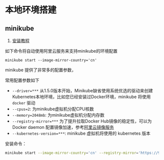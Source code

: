 # 本地环境搭建

## minikube

1. [安装教程](http://soulmz.me/2020/04/29/minikube-installed-for-mac/)

如下命令将自动使用阿里云服务来支持minikube的环境配置

```
minikube start --image-mirror-country='cn'
```

minikube 提供了非常多的配置参数，

常用配置参数如下

- `--driver=***` 从1.5.0版本开始，Minikube缺省使用系统优选的驱动来创建Kubernetes本地环境，比如您已经安装过Docker环境，minikube 将使用 `docker` 驱动
- `--cpus=2`: 为minikube虚拟机分配CPU核数
- `--memory=2048mb`: 为minikube虚拟机分配内存数
- `--registry-mirror=***` 为了提升拉取Docker Hub镜像的稳定性，可以为 Docker daemon 配置镜像加速，参考[阿里云镜像服务](https://cr.console.aliyun.com/cn-hangzhou/instances/mirrors)
- `--kubernetes-version=***`: minikube 虚拟机将使用的 kubernetes 版本



安装命令： 

```sh
minikube start --image-mirror-country='cn' --registry-mirror='https://9sznap3j.mirror.aliyuncs.com'
```

